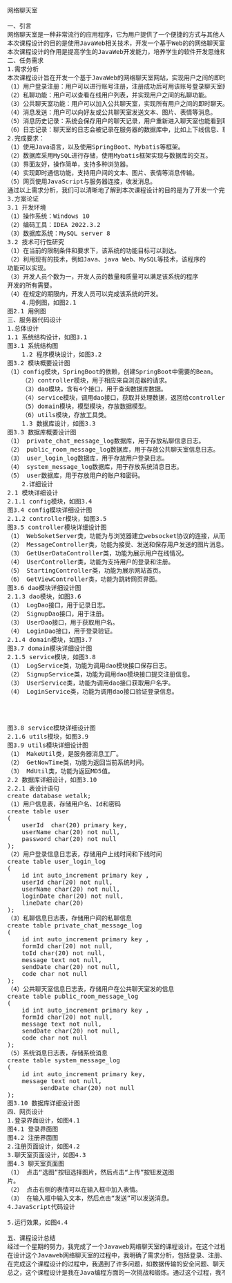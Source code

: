 <pre>
网络聊天室

一、引言
网络聊天室是一种非常流行的应用程序，它为用户提供了一个便捷的方式与其他人交流，分享信息和建立联系。随着互联网的发展和普及，越来越多的人开始使用网络聊天室，这使得网络聊天室的设计和开发变得尤为重要。
本次课程设计的目的是使用JavaWeb相关技术，开发一个基于Web的的网络聊天室，为用户提供一个良好的聊天体验和交流平台。该聊天室应具有简洁、友好的界面和强大的功能，包括用户注册、登录、私聊、群聊、在线状态等。同时，该聊天室还应该具有较高的可扩展性和可维护性，便于后期的升级和维护。
本次课程设计的作用是提高学生的JavaWeb开发能力，培养学生的软件开发思维和架构设计能力，同时让学生深入了解网络编程和实际项目开发的流程。通过本次课程设计，学生可以在实践中学习和掌握JavaWeb技术，提高自己的编码能力和项目管理能力，为将来的工作和学习打下坚实的基础。
二、任务需求
1.需求分析
本次课程设计旨在开发一个基于JavaWeb的网络聊天室网站，实现用户之间的即时聊天功能。在开发过程中，需要满足以下功能需求：
（1）用户登录注册：用户可以进行账号注册，注册成功后可用该账号登录聊天室网站，如果已有账号则可以直接登录聊天室网站。
（2）私聊功能：用户可以查看在线用户列表，并实现用户之间的私聊功能。
（3）公共聊天室功能：用户可以加入公共聊天室，实现所有用户之间的即时聊天。
（4）消息发送：用户可以向好友或公共聊天室发送文本、图片、表情等消息。
（5）消息历史记录：系统会保存用户的聊天记录，用户重新进入聊天室也能看到聊天记录。
（6）日志记录：聊天室的日志会被记录在服务器的数据库中，比如上下线信息、聊天信息等。
2.完成要求：
（1）使用Java语言，以及使用SpringBoot、Mybatis等框架。
（2）数据库采用MySQL进行存储，使用Mybatis框架实现与数据库的交互。
（3）界面友好，操作简单，支持多种浏览器。
（4）实现即时通信功能，支持用户间的文本、图片、表情等消息传输。
（5）网页使用JavaScript与服务器连接，收发消息。
通过以上需求分析，我们可以清晰地了解到本次课程设计的目的是为了开发一个完整的Javaweb网络聊天室，实现用户之间的即时聊天功能，并且要求程序具有较高的安全性和稳定性。
3.方案论证
3.1 开发环境
（1）操作系统：Windows 10
（2）编码工具：IDEA 2022.3.2
（3）数据库系统：MySQL server 8
3.2 技术可行性研究
（1）在当前的限制条件和要求下，该系统的功能目标可以到达。
（2）利用现有的技术，例如Java、java Web、MySQL等技术，该程序的
功能可以实现。
（3）开发人员个数为一，开发人员的数量和质量可以满足该系统的程序
开发的所有需要。
（4）在规定的期限内，开发人员可以完成该系统的开发。
	4.用例图，如图2.1
图2.1 用例图
三、服务器代码设计
1.总体设计
1.1 系统结构设计，如图3.1
图3.1 系统结构图
	1.2 程序模块设计，如图3.2
图3.2 模块概要设计图
（1）config模块，SpringBoot的依赖，创建SpringBoot中需要的Bean。
	（2）controller模块，用于相应来自浏览器的请求。
	（3）dao模块，含有4个接口，用于查询数据库数据。
	（4）service模块，调用dao接口，获取并处理数据，返回给controller模块使用。
	（5）domain模块，模型模块，存放数据模型。
	（6）utils模块，存放工具类。
	1.3 数据库设计，如图3.3
图3.3 数据库概要设计图
（1）	private_chat_message_log数据库，用于存放私聊信息日志。
（2）	public_room_message_log数据库，用于存放公共聊天室信息日志。
（3）	user_login_log数据库，用于存放用户登录日志。
（4）	system_message_log数据库，用于存放系统消息日志。
（5）	user数据库，用于存放用户的账户和密码。
	2.详细设计
2.1 模块详细设计
2.1.1 config模块，如图3.4
图3.4 config模块详细设计图
2.1.2 controller模块，如图3.5
图3.5 controller模块详细设计图
（1）	WebSoketServer类，功能为与浏览器建立websocket协议的连接，从而进行全双工通信。
（2）	MessageController类，功能为接受、发送和保存用户发送的图片消息。
（3）	GetUserDataController类，功能为展示用户在线情况。
（4）	UserController类，功能为支持用户的登录和注册。
（5）	StartingController类，功能为展示网站首页。
（6）	GetViewController类，功能为跳转网页界面。
图3.6 dao模块详细设计图
2.1.3 dao模块，如图3.6
（1）	LogDao接口，用于记录日志。
（2）	SignupDao接口，用于注册。
（3）	UserDao接口，用于获取用户名。
（4）	LoginDao接口，用于登录验证。
2.1.4 domain模块，如图3.7
图3.7 domain模块详细设计图
2.1.5 service模块，如图3.8
（1）	LogService类，功能为调用dao模块接口保存日志。
（2）	SignupService类，功能为调用dao模块接口提交注册信息。
（3）	UserService类，功能为调用dao接口获取用户名字。
（4）	LoginService类，功能为调用dao接口验证登录信息。




图3.8 service模块详细设计图
2.1.6 utils模块，如图3.9
图3.9 utils模块详细设计图
（1）	MakeUtil类，是服务器消息工厂。
（2）	GetNowTime类，功能为返回当前系统时间。
（3）	MdUtil类，功能为返回MD5值。
2.2 数据库详细设计，如图3.10
2.2.1 表设计语句
create database wetalk;
（1）用户信息表，存储用户名、Id和密码
create table user
(
    userId  char(20) primary key,
    userName char(20) not null,
    password char(20) not null
);
（2）用户登录信息日志表，存储用户上线时间和下线时间
create table user_login_log
(
    id int auto_increment primary key ,
    userId char(20) not null,
    userName char(20) not null,
    loginDate char(20) not null,
    lineDate char(20)
);
（3）私聊信息日志表，存储用户间的私聊信息
create table private_chat_message_log
(
    id int auto_increment primary key ,
    formId char(20) not null,
    toId char(20) not null,
    message text not null,
    sendDate char(20) not null,
    code char not null
);
（4）公共聊天室信息日志表，存储用户在公共聊天室发的信息
create table public_room_message_log
(
    id int auto_increment primary key ,
    formId char(20) not null,
    message text not null,
    sendDate char(20) not null,
    code char not null
);
（5）系统消息日志表，存储系统消息
create table system_message_log
(
    id int auto_increment primary key,
    message text not null,
   		 sendDate char(20) not null
);
图3.10 数据库详细设计图
四、网页设计
1.登录界面设计，如图4.1
图4.1 登录界面图
图4.2 注册界面图
2.注册页面设计，如图4.2
3.聊天室页面设计，如图4.3
图4.3 聊天室页面图
（1）	点击“选图”按钮选择图片，然后点击“上传”按钮发送图
片。
（2）	点击右侧的表情可以在输入框中加入表情。
（3）	在输入框中输入文本，然后点击“发送”可以发送消息。
4.JavaScript代码设计

5.运行效果，如图4.4

五、课程设计总结
经过一个星期的努力，我完成了一个Javaweb网络聊天室的课程设计。在这个过程中，我学习了许多关于Java编程语言、Javaweb开发以及网络通信的知识和技能，并且掌握了SpringBoot和Mybatis框架。通过本次课程设计，我深入了解了软件开发的流程和方法，提高了自己的编程能力和实践能力。
在设计这个Javaweb网络聊天室的过程中，我明确了需求分析，包括登录、注册、在线聊天、私信等功能，并按照设计要求实现了这些功能。同时，我还通过使用Ajax技术以及Websocket网络协议实现了实时消息的推送，这为聊天室的实时性提供了支持。另外，我还为聊天室设计了简洁的界面，不华丽但实用，这提高了用户的体验。
在完成这个课程设计的过程中，我遇到了许多问题，如数据传输的安全问题、聊天记录的存储问题等等。通过解决这些问题，我学习到了更多的知识和技能，并提高了自己的解决问题的能力。
总之，这个课程设计是我在Java编程方面的一次挑战和锻炼。通过这个过程，我不仅获得了知识和技能，而且还提高了自己的实践能力和创新能力。这个课程设计对我的职业生涯有着积极的影响，我也期待在未来的学习和工作中能够继续不断提高自己。
</pre>

